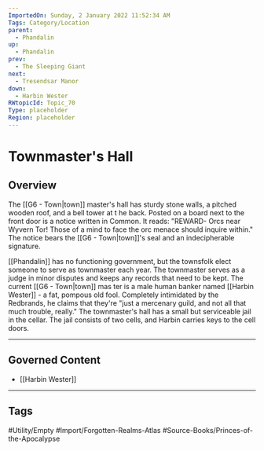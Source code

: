```yaml
---
ImportedOn: Sunday, 2 January 2022 11:52:34 AM
Tags: Category/Location
parent:
  - Phandalin
up:
  - Phandalin
prev:
  - The Sleeping Giant
next:
  - Tresendsar Manor
down:
  - Harbin Wester
RWtopicId: Topic_70
Type: placeholder
Region: placeholder
---
```

# Townmaster's Hall
## Overview
The [[G6 - Town|town]] master's hall has sturdy stone walls, a pitched wooden roof, and a bell tower at t he back. Posted on a board next to the front door is a notice written in Common. It reads: "REWARD- Orcs near Wyvern Tor! Those of a mind to face the orc menace should inquire within." The notice bears the [[G6 - Town|town]]'s seal and an indecipherable signature.

[[Phandalin]] has no functioning government, but the townsfolk elect someone to serve as townmaster each year. The townmaster serves as a judge in minor disputes and keeps any records that need to be kept. The current [[G6 - Town|town]] mas ter is a male human banker named [[Harbin Wester]] - a fat, pompous old fool. Completely intimidated by the Redbrands, he claims that they're "just a mercenary guild, and not all that much trouble, really." The townmaster's hall has a small but serviceable jail in the cellar. The jail consists of two cells, and Harbin carries keys to the cell doors.

---
## Governed Content
- [[Harbin Wester]]


---
## Tags
#Utility/Empty #Import/Forgotten-Realms-Atlas #Source-Books/Princes-of-the-Apocalypse

